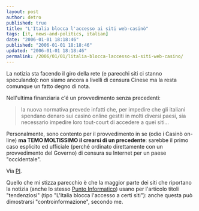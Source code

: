 ```yaml
---
layout: post
author: detro
published: true
title: "L'Italia blocca l'accesso ai siti web-casinò"
tags: [it, news-and-politics, italian]
date: "2006-01-01 18:18:46"
published: "2006-01-01 18:18:46"
updated: "2006-01-01 18:18:46"
permalink: /2006/01/01/litalia-blocca-laccesso-ai-siti-web-casino/
---
```


La notizia sta facendo il giro della rete (e parecchi siti ci stanno speculando): non siamo ancora a livelli di censura Cinese ma la resta comunque un fatto degno di nota.

Nell'ultima finanziaria c'é un provvedimento senza precedenti: 
<blockquote>la nuova normativa prevede infatti che, per impedire che gli italiani spendano denaro sui casinò online gestiti in molti diversi paesi, sia necessario impedire loro tout-court di accedere a quei siti... </blockquote>

Personalmente, sono contento per il provvedimento in se (odio i Casinò on-line) <strong>ma TEMO MOLTISSIMO il crearsi di un precedente</strong>: sarebbe il primo caso esplicito ed ufficiale (perché ordinato direttamente con un provvedimento del Governo) di censura su Internet per un paese "occidentale".

Via <a href="http://punto-informatico.it/p.asp?i=56927&r=PI" target="_new">PI</a>.

Quello che mi stizza parecchio è che la maggior parte dei siti che riportano la notizia (anche lo stesso <a href="http://punto-informatico.it/" target="_new">Punto Informatico</a>) usano per l'articolo titoli "tendenziosi" (tipo "L'Italia blocca l'accesso a certi siti"): anche questa può dimostrarsi "controinformazione", secondo me.


